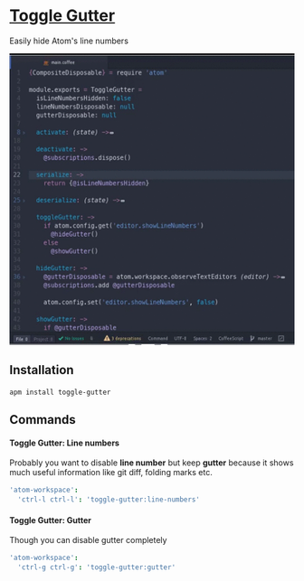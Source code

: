 # [Toggle Gutter](https://atom.io/packages/toggle-gutter)

Easily hide Atom's line numbers

![toggle-gutter](https://raw.githubusercontent.com/MaximSokolov/toggle-gutter/master/img/toggle-gutter.gif)

## Installation

```
apm install toggle-gutter
```

## Commands

#### Toggle Gutter: Line numbers

Probably you want to disable __line number__ but keep __gutter__ because it shows much useful information like git diff, folding marks etc.

```cson
'atom-workspace':
  'ctrl-l ctrl-l': 'toggle-gutter:line-numbers'
```

#### Toggle Gutter: Gutter

Though you can disable gutter completely

```cson
'atom-workspace':
  'ctrl-g ctrl-g': 'toggle-gutter:gutter'
```
